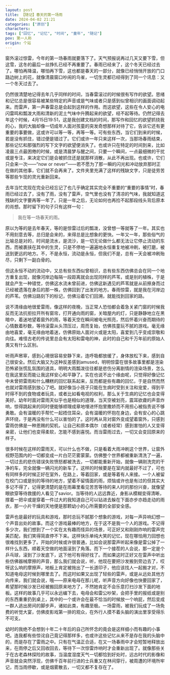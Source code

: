 ```yaml
---
layout: post
title: 【随记】春天的第一场雨
date: 2024-04-02 21:21
categories: ["原创"]
characters: 
tags: ["回忆", "记忆", "时间", "童年", "随记"]
pov: 第一人称
origin: 个站
---
```


窗外滚过惊雷，今年的第一场春雨就要落下了。天气预报说再过几天又要下雪，但这雪，这冬的最后一丝挣扎已经不再重要了。春雨已经来了，这个冬天已经过去了。哪怕再降温，哪怕再下雪，这也都是春天的一部分，就像已经悄悄开放的门口路边树上的花，就像清晨窗口吵闹的鸟雀，一切生灵都已经得到了同一个讯息：又一个冬天过去了。

仍然很清楚地记得去年几乎同样的时间，当春雷滚过的时候很有写作的欲望。思绪和记忆总是很容易被某些特定的声音或是气味或者只是感到似曾相识的画面调动起来。而雷声，第一声春雷总是会起到这样的作用。而这欲望，这些在令人安心的电闪雷鸣和瓢泼大雨和清新的泥土气味中升腾起来的欲望，经不起等待。仍然记得去年这个时候，4月15日19:51，这是我创建文档的时间，那写作和回忆的欲望抓挠我的心，我的大脑却像一切成年人面对孩童的突发奇想那样对待了它，告诉它还有更重要的事要做，这或许可以等一等，再等一等。可有些东西，当它们到来的时候，若是没有抓住，错过便是错过了。它们或许一年只来这样一次，当那场春雨结束，那些记忆和那强烈的写下文字的欲望便消失了。也或许只在特定的时间到来，比如凌晨三点最困倦的时候，或是清晨梦与醒之间，只要一个瞬间，一点最细微的干扰或是专注，来决定它们是会被抓住还是就那样消散，从此不再出现。也或许，它们只会来一次——“now or never”——若不愿为了那一瞬的闪光和冲动放弃那时正在做的其他事，它们就不会再来了。文件夹里充满了这样的残缺文字，只是徒劳苦等那些乍现的灵光重新回来。

去年当忙完现在完全已经忘记了也几乎确定其实完全不重要的“重要的事情”时，春雨已经过去了，没有了雨，没有了雷声，空气里也没有了清凉的气味，我就知道这残缺的文字要再等一年了。只是一年之后，无论如何也再捡不起那段线头背后原本的肖想。那时留下的句子只有这样一句：

> 我在等一场春天的雨。

原以为等的是去年春天，等的是惊雷过后的瓢泼，没曾想一等就等了一年。其实也不用刻意去等，总归是会来的，来得总是比想象的更快。一年又一年，那些俗气的比喻总是对的，时间是流水，是流沙，是一切无论做什么都无法让它停止流动的东西，而被裹挟在其中的生灵，只是不停地一遍遍地永恒重复地被冲刷，被打磨，被送到更远的地方。不，不是永恒，流动是永恒，但我们不是，总有一天会被冲刷殆尽，只剩下一副白骨的。

但这永恒不动的流动中，又总有些东西似曾相识，总有些东西仿佛总会在同一个地方重复出现，就像河岸边每隔一段距离就会出现同样的芦苇，或是别的植株，于是就会产生一种错觉，仿佛这水流未曾前进，仿佛这新遇见的芦苇就是从前擦身而过已经被遗落在身后的那一株，仿佛回到了出发的地方。春雨惊雷，就是我在河岸边的芦苇。仿佛沿路刻下的标记，仿佛沿着它们回溯，就能找到回家的路。

说不清缘由地很爱雷雨，像这样的夜晚，当正常人恐怕都会着急关紧门窗的时候我反而无法抗拒拉开所有窗帘，打开通向雨的窗，关暗屋内的灯，只是静静地立在黑暗中，着迷地望着窗外的雨，等着天空在瞬间被电光照亮，然后怀着兴奋而期待的心情数着秒数，等待滚雷从头顶压过，周而复始，仿佛孩童玩不腻的游戏。毫无缘由地喜爱，毫无缘由地着迷，仿佛原始人面对火或是太阳，喜爱到几乎变成崇敬和向往。难怪古老的传说里总会有太阳和雷电的神，此时的自己和千万年前的原始人类又有什么区别。

听雨声窸窣，感到心境很容易安静下来，连呼吸都放缓了，身体放松下来，感到自己很安全。然后大脑又为这种反差感到amused，明明惊雷在很多故事里都是渲染恐怖紧张慌乱氛围的道具，明明大雨瓢泼往往都是悲伤分离剧情的渲染场景，怎么在我这里反而能让我这样安心和平静了。实在也说不出个缘由呢，只觉得好像记忆中未曾把雷雨和什么糟糕的回忆联系起来，反而都是些有趣的回忆，于是自然而然也就对雷雨感到放心了吧。就好像当小孩子只能在生病时受到关注和宠爱，得到平时得不到的食物或者玩具，或者比如看电视的权利，那么关于生病的记忆也会变得美好。幼年时面对雷雨天似乎也是相似的道理，当天空被划亮，震耳欲聋的声音炸响，惊得跳起来的同时便能够顺理成章地埋进怀抱里撒娇而不用担心被指责说不够勇敢。会有温暖的手帮忙一起捂住耳朵，会有温暖的怀抱在身边，会有安心的心跳声环绕，于是再没有什么可以害怕的了。这时再从背对窗外变成望着窗外，只感到雷雨仿佛是一种恩赐的契机，让自己和原本偶尔（或者经常）感到害怕的人又变得亲密，让他们也变得柔软，怎能不感到喜悦。而当雷雨过去，一切又会变回原来的样子。

很多时候在这样的雷雨天，可以什么也不做，只是看着大雨冲刷这个世界，让窗外视野范围内的一切都变成一片白茫茫雾蒙蒙。仿佛整个世界都被重新清洗了一遍，一切过去的悲伤错误失败愤怒都被洗去，一切都能重新开始，就像一辆刚洗完的干净的车，完全就像一辆闪光的新车了。这样的时候要是在室内就最好不过了，可也有同样多的时候正好在室外，在路上，等着回家，或是等着有人来接。一个人被留在校门口或是别的等待的地方，望着不留情面的雨，烦恼或许也是有过的但其实大多记不得了，记得更清楚的是在雨幕里看见苦苦等待的来人时的那份兴奋，就像望眼欲穿等待救援的人看见了savior。当等待的人远远靠近，身影从模糊变得清晰，撑着一把伞或是穿着一件过大的我知道自己可以钻进去躲在下面亦步亦趋走动的雨衣，那一小片干燥的天地便是那颗幼小的心所需要的全部安全感。

雷声也是最好的玩具和游戏，那时总玩不腻那个想象的游戏，对每一声异响幻想一个声音出处的故事。而这个游戏最棒的地方，在于这不是我一个人的游戏。不记得多少次，我们想到了一个实在太有趣而怪异的场景，可正好又和刚刚炸响的雷声完美匹配，我们笑得简直停不下来。这样快乐单纯大笑的记忆，现在哪怕用力回想也很难找到更多了。开始的时候或许很普通，比如会说那雷声听起来像是雷公掉了一样什么东西，顺着天空做的地面滚到了角落。而下一个接茬的人会说，那一定是个乒乓球，滚到了沙发底下，这下他可有得好找了。而如果这时正好又在雷声中听出些仿佛器械摩擦的声音，那么我们就会说，听，他现在要把沙发搬到旁边去了，哎呀这么响的摩擦声，地板上肯定被拖出了一长道印子，他应该找人一起搬才对，不知道电母这时候到哪里去了。而这时如果又出现了轻些的雷声，或是从远处其他方向传来，我们就会说，哦——原来电母在那儿呢，听声音方向好像也快要回家了，希望那时候沙发已经被搬回原来地方了，不然她肯定不会乐意打扫沙发下面的地板。这样的故事几乎可以永远编下去，电母会和雷公吵架，会把手里的报纸或是别的东西重重扔到桌上，其中的一个或许会在最不恰当的时候放一个响屁，然后变成一群人逃出房间的脚步声，诸如此类，有趣至极。一场雷雨，被我们玩成了一场免费的听觉大宴，仿佛皮影戏第一排的观众，在外行人摸不着头脑的演出里享受得乐不可支。

幼时的我绝不会想到十年二十年后的自己所怀念的竟会是这样细小而有趣的小事吧。连我都有些惊诧自己竟记得那样多，也或许这些记忆从来不是存在我的头脑中的，而是存在了雷雨之中。只有在气温正合适，在又一场春雨中才会短暂地释放出来，在雨停之后又回收回去，等待下一次惊雷炸响时才会重新出现了。就像那些关于在古老森林探险的故事，当温度湿度天气一切都恰到好处时，远古时代的影像和声音就会突然浮现，仿佛千百年前行进的士兵重又在林间穿行，被周遭的环境所牢记，而当雨停歇，或是烟雾散去，一切又都不复存在了。
